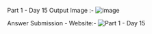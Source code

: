 Part 1 - Day 15 
Output Image :-
![image](https://github.com/Kaustubhx/aventOfCode-Hash_Day-15/assets/28787114/284d66e7-e077-4dfe-8350-95329f9f8ccf)

Answer Submission - Website:-
![Part 1 - Day 15](https://github.com/Kaustubhx/aventOfCode-Hash_Day-15/assets/28787114/82dda620-9949-46ae-b408-daa2c2f2cd2b)
